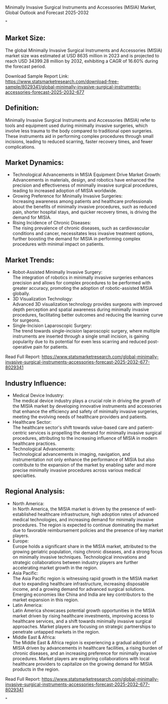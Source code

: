 Minimally Invasive Surgical Instruments and Accessories (MISIA) Market, Global Outlook and Forecast 2025-2032

"<h2>Market Size:</h2>
<p>The global Minimally Invasive Surgical Instruments and Accessories (MISIA) market size was estimated at USD 8635 million in 2023 and is projected to reach USD 34399.28 million by 2032, exhibiting a CAGR of 16.60% during the forecast period.</p>
<p>Download Sample Report Link: <a href='https://www.statsmarketresearch.com/download-free-sample/8029341/global-minimally-invasive-surgical-instruments-accessories-forecast-2025-2032-677'>https://www.statsmarketresearch.com/download-free-sample/8029341/global-minimally-invasive-surgical-instruments-accessories-forecast-2025-2032-677</a></p>

<h2>Definition:</h2>
<p>Minimally Invasive Surgical Instruments and Accessories (MISIA) refer to tools and equipment used during minimally invasive surgeries, which involve less trauma to the body compared to traditional open surgeries. These instruments aid in performing complex procedures through small incisions, leading to reduced scarring, faster recovery times, and fewer complications.</p>

<h2>Market Dynamics:</h2>
<ul>
  <li>Technological Advancements in MISIA Equipment Drive Market Growth:
    <br>Advancements in materials, design, and robotics have enhanced the precision and effectiveness of minimally invasive surgical procedures, leading to increased adoption of MISIA worldwide.</li>
  
  <li>Growing Preference for Minimally Invasive Surgeries:
    <br>Increasing awareness among patients and healthcare professionals about the benefits of minimally invasive procedures, such as reduced pain, shorter hospital stays, and quicker recovery times, is driving the demand for MISIA.</li>
  
  <li>Rising Incidence of Chronic Diseases:
    <br>The rising prevalence of chronic diseases, such as cardiovascular conditions and cancer, necessitates less invasive treatment options, further boosting the demand for MISIA in performing complex procedures with minimal impact on patients.</li>
</ul>

<h2>Market Trends:</h2>
<ul>
  <li>Robot-Assisted Minimally Invasive Surgery:
    <br>The integration of robotics in minimally invasive surgeries enhances precision and allows for complex procedures to be performed with greater accuracy, promoting the adoption of robotic-assisted MISIA globally.</li>
  
  <li>3D Visualization Technology:
    <br>Advanced 3D visualization technology provides surgeons with improved depth perception and spatial awareness during minimally invasive procedures, facilitating better outcomes and reducing the learning curve for surgeons.</li>
  
  <li>Single-Incision Laparoscopic Surgery:
    <br>The trend towards single-incision laparoscopic surgery, where multiple instruments are inserted through a single small incision, is gaining popularity due to its potential for even less scarring and reduced post-operative pain for patients.</li>
</ul>
<p>Read Full Report: <a href='https://www.statsmarketresearch.com/global-minimally-invasive-surgical-instruments-accessories-forecast-2025-2032-677-8029341'>https://www.statsmarketresearch.com/global-minimally-invasive-surgical-instruments-accessories-forecast-2025-2032-677-8029341</a></p>

<h2>Industry Influence:</h2>
<ul>
  <li>Medical Device Industry:
    <br>The medical device industry plays a crucial role in driving the growth of the MISIA market by developing innovative instruments and accessories that enhance the efficiency and safety of minimally invasive surgeries, meeting the evolving needs of healthcare providers and patients.</li>
  
  <li>Healthcare Sector:
    <br>The healthcare sector's shift towards value-based care and patient-centric services is propelling the demand for minimally invasive surgical procedures, attributing to the increasing influence of MISIA in modern healthcare practices.</li>
  
  <li>Technological Advancements:
    <br>Technological advancements in imaging, navigation, and instrumentation not only enhance the performance of MISIA but also contribute to the expansion of the market by enabling safer and more precise minimally invasive procedures across various medical specialties.</li>
</ul>

<h2>Regional Analysis:</h2>
<ul>
  <li>North America:
    <br>In North America, the MISIA market is driven by the presence of well-established healthcare infrastructure, high adoption rates of advanced medical technologies, and increasing demand for minimally invasive procedures. The region is expected to continue dominating the market due to favorable reimbursement policies and the presence of key market players.</li>
  
  <li>Europe:
    <br>Europe holds a significant share in the MISIA market, attributed to the growing geriatric population, rising chronic diseases, and a strong focus on minimally invasive techniques. Technological innovations and strategic collaborations between industry players are further accelerating market growth in the region.</li>
  
  <li>Asia Pacific:
    <br>The Asia Pacific region is witnessing rapid growth in the MISIA market due to expanding healthcare infrastructure, increasing disposable income, and a growing demand for advanced surgical solutions. Emerging economies like China and India are key contributors to the market expansion in this region.</li>
  
  <li>Latin America:
    <br>Latin America showcases potential growth opportunities in the MISIA market driven by rising healthcare investments, improving access to healthcare services, and a shift towards minimally invasive surgical approaches. Market players are focusing on strategic partnerships to penetrate untapped markets in the region.</li>
  
  <li>Middle East & Africa:
    <br>The Middle East & Africa region is experiencing a gradual adoption of MISIA driven by advancements in healthcare facilities, a rising burden of chronic diseases, and an increasing preference for minimally invasive procedures. Market players are exploring collaborations with local healthcare providers to capitalize on the growing demand for MISIA products in the region.</li>
</ul>
<p>Read Full Report: <a href='https://www.statsmarketresearch.com/global-minimally-invasive-surgical-instruments-accessories-forecast-2025-2032-677-8029341'>https://www.statsmarketresearch.com/global-minimally-invasive-surgical-instruments-accessories-forecast-2025-2032-677-8029341</a></p>"
